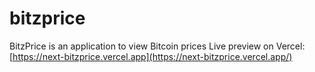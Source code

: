 # bitzprice
BitzPrice is an application to view Bitcoin prices
Live preview on Vercel: [https://next-bitzprice.vercel.app](https://next-bitzprice.vercel.app/)
